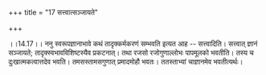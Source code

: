+++
title = "17 सत्त्वात्सञ्जायते"

+++
  
  
।।14.17।। ननु स्वरूपज्ञानाभावे कथं तादृक्कर्मकरणं सम्भवति इत्यत आह --
सत्त्वादिति। सत्त्वात् ज्ञानं सञ्जायते; तादृक्स्वभावविशिष्टस्यैव
प्रकटनात्। तथा रजसो रजोगुणाल्लोभः पापमूलको भवतीति। तस्य च
दुःखात्मकत्वात्तदेव भवति। तमसस्तामसगुणात् प्रमादमोहौ भवतः। ततस्ताभ्यां
चाज्ञानमेव भवतीत्यर्थः।  
  
